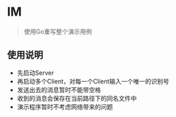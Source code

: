 # IM

> 使用Go重写整个演示用例

## 使用说明

- 先启动Server
- 再启动多个Client，对每一个Client输入一个唯一的识别号
- 发送出去的消息暂时不能带空格
- 收到的消息会保存在当前路径下的同名文件中
- 演示程序暂时不考虑网络带来的问题
